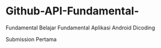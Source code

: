 # Github-API-Fundamental-
Fundamental Belajar  Fundamental Aplikasi Android Dicoding 

Submission Pertama
